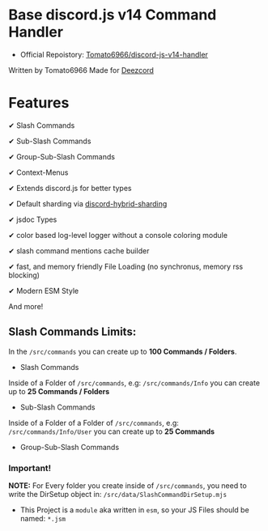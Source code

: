 # Base discord.js v14 Command Handler

- Official Repoistory: [Tomato6966/discord-js-v14-handler](https://github.com/Tomato6966/discord-js-v14-handler)

Written by Tomato6966
Made for [Deezcord](https://github.com/Tomato6966/deezcord-music-bot)


# Features

✔ Slash Commands

✔ Sub-Slash Commands

✔ Group-Sub-Slash Commands

✔ Context-Menus

✔ Extends discord.js for better types

✔ Default sharding via [discord-hybrid-sharding](https://npmjs.com/discord-hybrid-sharding)

✔ jsdoc Types

✔ color based log-level logger without a console coloring module

✔ slash command mentions cache builder

✔ fast, and memory friendly File Loading (no synchronus, memory rss blocking)

✔ Modern ESM Style

And more!

## Slash Commands Limits:

In the `/src/commands` you can create up to **100 Commands / Folders**.

 - Slash Commands

Inside of a Folder of `/src/commands`, e.g: `/src/commands/Info` you can create up to **25 Commands / Folders**

 - Sub-Slash Commands

Inside of a Folder of a Folder of `/src/commands`, e.g: `/src/commands/Info/User` you can create up to **25 Commands**

 - Group-Sub-Slash Commands

### Important!

**NOTE:** For Every folder you create inside of `/src/commands`, you need to write the DirSetup object in: `/src/data/SlashCommandDirSetup.mjs`

 - This Project is a `module` aka written in `esm`, so your JS Files should be named: `*.jsm`

